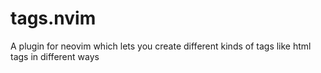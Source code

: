 # tags.nvim
A plugin for neovim which lets you create different kinds of tags like html tags in different ways
